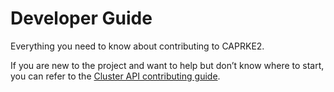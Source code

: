 # Developer Guide

Everything you need to know about contributing to CAPRKE2.

If you are new to the project and want to help but don’t know where to start, you can refer to the [Cluster API contributing guide](https://github.com/kubernetes-sigs/cluster-api/blob/main/CONTRIBUTING.md).
